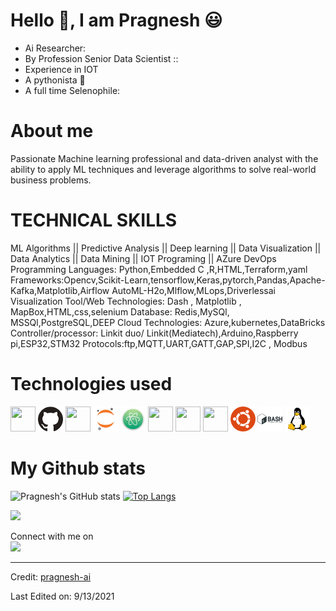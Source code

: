 # Hello :wave:, I am Pragnesh 😃 
- Ai Researcher:
- By Profession Senior Data Scientist ::
- Experience in IOT
- A pythonista 🐍
- A full time Selenophile:

# About me
Passionate Machine learning professional and data-driven analyst with the ability to apply ML techniques and leverage algorithms to solve real-world business problems.

# TECHNICAL SKILLS
ML Algorithms || Predictive Analysis || Deep learning ||  Data Visualization || Data Analytics || Data Mining || IOT Programing || AZure DevOps   
Programming Languages: Python,Embedded C ,R,HTML,Terraform,yaml
Frameworks:Opencv,Scikit-Learn,tensorflow,Keras,pytorch,Pandas,Apache-Kafka,Matplotlib,Airflow
AutoML-H2o,Mlflow,MLops,Driverlessai
Visualization Tool/Web Technologies: Dash , Matplotlib , MapBox,HTML,css,selenium
Database: Redis,MySQl, MSSQl,PostgreSQL,DEEP
Cloud Technologies: Azure,kubernetes,DataBricks
Controller/processor: Linkit duo/ Linkit(Mediatech),Arduino,Raspberry pi,ESP32,STM32 
Protocols:ftp,MQTT,UART,GATT,GAP,SPI,I2C , Modbus  

# Technologies used

<code><img height="40" width="40" src="https://upload.wikimedia.org/wikipedia/commons/thumb/c/c3/Python-logo-notext.svg/110px-Python-logo-notext.svg.png"></code>
<code><img height="40" width="40" src="https://raw.githubusercontent.com/github/explore/80688e429a7d4ef2fca1e82350fe8e3517d3494d/topics/github-api/github-api.png"></code>
<code><img height="40" width="40" src="https://databricks.com/wp-content/uploads/2021/07/Logo_sm.svg"></code>
<code><img height="40" width="40" src="https://raw.githubusercontent.com/github/explore/80688e429a7d4ef2fca1e82350fe8e3517d3494d/topics/jupyter-notebook/jupyter-notebook.png"></code>
<code><img height="40" width="40" src="https://raw.githubusercontent.com/github/explore/80688e429a7d4ef2fca1e82350fe8e3517d3494d/topics/atom/atom.png"></code>
<code><img height="40" width="40" src="https://www.h2o.ai/wp-content/themes/h2o2018/templates/dist/images/h2o_logo.svg"></code>
<code><img height="40" width="40" src= "https://upload.wikimedia.org/wikipedia/commons/2/2d/Tensorflow_logo.svg"></code>
<code><img height="40" width="40" src= "https://pytorch.org/assets/images/pytorch-logo.png"></code>
<code><img height="40" width="40" src="https://raw.githubusercontent.com/github/explore/80688e429a7d4ef2fca1e82350fe8e3517d3494d/topics/ubuntu/ubuntu.png"></code>
<code><img height="40" width="40" src= "https://raw.githubusercontent.com/github/explore/80688e429a7d4ef2fca1e82350fe8e3517d3494d/topics/bash/bash.png"></code>
<code><img height="40" width="40" src= "https://raw.githubusercontent.com/github/explore/80688e429a7d4ef2fca1e82350fe8e3517d3494d/topics/linux/linux.png"></code>



# My Github stats
![Pragnesh's GitHub stats](https://github-readme-stats.vercel.app/api?username=pragnesh-ai&hide=issues&show_icons=true&theme=gotham)
[![Top Langs](https://github-readme-stats.vercel.app/api/top-langs/?username=pragnesh-ai&layout=compact&theme=gotham)](https://github.com/anuraghazra/github-readme-stats)

<a href="https://wakatime.com"><img src="https://wakatime.com/share/@pragnesh-ai/79cd408d-2c54-421e-aef3-ef0007369468.png" width = 400px /></a>




<p>Connect with me on
<br>	
<a target="_blank" href="https://mail.google.com/mail/u/0/?tab=rm&ogbl#inbox"><img src="https://img.shields.io/badge/-Gmail-D14836?style=for-the-badge&logo=Gmail&logoColor=white"></img></a>


<br>
</p>

------

Credit: [pragnesh-ai](https://github.com/pragnesh-ai)

Last Edited on: 9/13/2021

